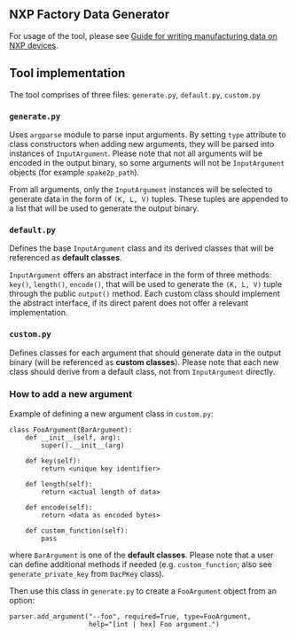 ## NXP Factory Data Generator

For usage of the tool, please see [Guide for writing manufacturing data on NXP devices](../../../../examples/platform/nxp/doc/manufacturing_flow.md).

## Tool implementation
The tool comprises of three files: `generate.py`, `default.py`, `custom.py`

### `generate.py`
Uses `argparse` module to parse input arguments. By setting `type` attribute to class constructors when adding new arguments, they will be parsed into instances of `InputArgument`. Please note that not all arguments will be encoded in the output binary, so some arguments will not be `InputArgument` objects (for example `spake2p_path`).

From all arguments, only the `InputArgument` instances will be selected to generate data in the form of `(K, L, V)` tuples. These tuples are appended to a list that will be used to generate the output binary.

### `default.py`
Defines the base `InputArgument` class and its derived classes that will be referenced as **default classes**.

`InputArgument` offers an abstract interface in the form of three methods: `key()`, `length()`, `encode()`, that will be used to generate the `(K, L, V)` tuple through the public `output()` method. Each custom class should implement the abstract interface, if its direct parent does not offer a relevant implementation.
### `custom.py`
Defines classes for each argument that should generate data in the output binary (will be referenced as **custom classes**). Please note that each new class should derive from a default class, not from `InputArgument` directly.

### How to add a new argument
Example of defining a new argument class in `custom.py`:
```
class FooArgument(BarArgument):
    def __init__(self, arg):
        super().__init__(arg)
    
    def key(self):
        return <unique key identifier>
    
    def length(self):
        return <actual length of data>
    
    def encode(self):
        return <data as encoded bytes>
    
    def custom_function(self):
        pass
```
where `BarArgument` is one of the **default classes**. Please note that a user can define additional methods if needed (e.g. `custom_function`; also see `generate_private_key` from `DacPKey` class).

Then use this class in `generate.py` to create a `FooArgument` object from an option:
```
parser.add_argument("--foo", required=True, type=FooArgument,
                    help="[int | hex] Foo argument.")
```